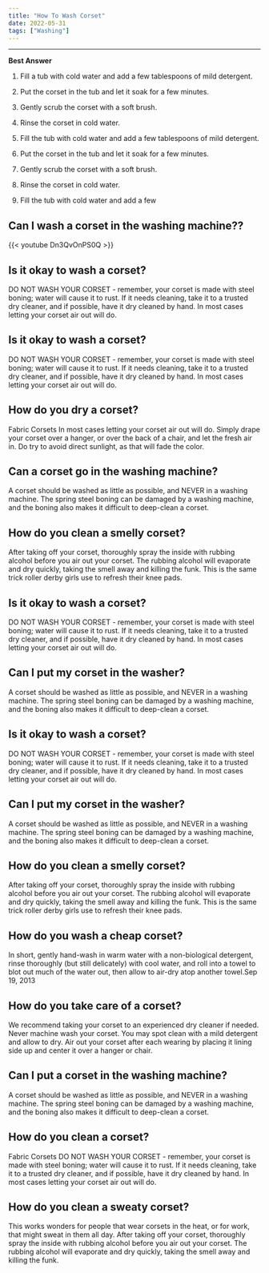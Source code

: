 ```yaml
---
title: "How To Wash Corset"
date: 2022-05-31
tags: ["Washing"]
---
```


---
**Best Answer**


1. Fill a tub with cold water and add a few tablespoons of mild detergent.

2. Put the corset in the tub and let it soak for a few minutes.

3. Gently scrub the corset with a soft brush.

4. Rinse the corset in cold water.

5. Fill the tub with cold water and add a few tablespoons of mild detergent.

6. Put the corset in the tub and let it soak for a few minutes.

7. Gently scrub the corset with a soft brush.

8. Rinse the corset in cold water.

9. Fill the tub with cold water and add a few

## Can I wash a corset in the washing machine??

{{< youtube Dn3QvOnPS0Q >}}

## Is it okay to wash a corset?
DO NOT WASH YOUR CORSET - remember, your corset is made with steel boning; water will cause it to rust. If it needs cleaning, take it to a trusted dry cleaner, and if possible, have it dry cleaned by hand. In most cases letting your corset air out will do.

## Is it okay to wash a corset?
DO NOT WASH YOUR CORSET - remember, your corset is made with steel boning; water will cause it to rust. If it needs cleaning, take it to a trusted dry cleaner, and if possible, have it dry cleaned by hand. In most cases letting your corset air out will do.

## How do you dry a corset?
Fabric Corsets In most cases letting your corset air out will do. Simply drape your corset over a hanger, or over the back of a chair, and let the fresh air in. Do try to avoid direct sunlight, as that will fade the color.

## Can a corset go in the washing machine?
A corset should be washed as little as possible, and NEVER in a washing machine. The spring steel boning can be damaged by a washing machine, and the boning also makes it difficult to deep-clean a corset.

## How do you clean a smelly corset?
After taking off your corset, thoroughly spray the inside with rubbing alcohol before you air out your corset. The rubbing alcohol will evaporate and dry quickly, taking the smell away and killing the funk. This is the same trick roller derby girls use to refresh their knee pads.

## Is it okay to wash a corset?
DO NOT WASH YOUR CORSET - remember, your corset is made with steel boning; water will cause it to rust. If it needs cleaning, take it to a trusted dry cleaner, and if possible, have it dry cleaned by hand. In most cases letting your corset air out will do.

## Can I put my corset in the washer?
A corset should be washed as little as possible, and NEVER in a washing machine. The spring steel boning can be damaged by a washing machine, and the boning also makes it difficult to deep-clean a corset.

## Is it okay to wash a corset?
DO NOT WASH YOUR CORSET - remember, your corset is made with steel boning; water will cause it to rust. If it needs cleaning, take it to a trusted dry cleaner, and if possible, have it dry cleaned by hand. In most cases letting your corset air out will do.

## Can I put my corset in the washer?
A corset should be washed as little as possible, and NEVER in a washing machine. The spring steel boning can be damaged by a washing machine, and the boning also makes it difficult to deep-clean a corset.

## How do you clean a smelly corset?
After taking off your corset, thoroughly spray the inside with rubbing alcohol before you air out your corset. The rubbing alcohol will evaporate and dry quickly, taking the smell away and killing the funk. This is the same trick roller derby girls use to refresh their knee pads.

## How do you wash a cheap corset?
In short, gently hand-wash in warm water with a non-biological detergent, rinse thoroughly (but still delicately) with cool water, and roll into a towel to blot out much of the water out, then allow to air-dry atop another towel.Sep 19, 2013

## How do you take care of a corset?
We recommend taking your corset to an experienced dry cleaner if needed. Never machine wash your corset. You may spot clean with a mild detergent and allow to dry. Air out your corset after each wearing by placing it lining side up and center it over a hanger or chair.

## Can I put a corset in the washing machine?
A corset should be washed as little as possible, and NEVER in a washing machine. The spring steel boning can be damaged by a washing machine, and the boning also makes it difficult to deep-clean a corset.

## How do you clean a corset?
Fabric Corsets DO NOT WASH YOUR CORSET - remember, your corset is made with steel boning; water will cause it to rust. If it needs cleaning, take it to a trusted dry cleaner, and if possible, have it dry cleaned by hand. In most cases letting your corset air out will do.

## How do you clean a sweaty corset?
This works wonders for people that wear corsets in the heat, or for work, that might sweat in them all day. After taking off your corset, thoroughly spray the inside with rubbing alcohol before you air out your corset. The rubbing alcohol will evaporate and dry quickly, taking the smell away and killing the funk.

